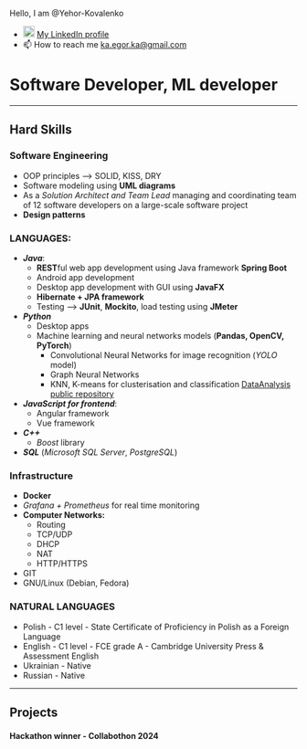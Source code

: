 Hello, I am @Yehor-Kovalenko
- [<img src="https://upload.wikimedia.org/wikipedia/commons/c/ca/LinkedIn_logo_initials.png" alt="LinkedIn" width="20"/>]([https://www.linkedin.com/in/yourprofile](https://www.linkedin.com/in/yehor-kovalenko-3b02372b7/)) [My LinkedIn profile](https://www.linkedin.com/in/yehor-kovalenko-3b02372b7/)
- 📫 How to reach me ka.egor.ka@gmail.com
# Software Developer, ML developer
---
## Hard Skills
### Software Engineering
  - OOP principles --> SOLID, KISS, DRY
  - Software modeling using **UML diagrams**
  - As a *Solution Architect and Team Lead* managing and coordinating team of 12 software developers on a large-scale software project
  - **Design patterns** 
### LANGUAGES:
- _**Java**_:
  - **REST**ful web app development using Java framework **Spring Boot**
  - Android app development
  - Desktop app development with GUI using **JavaFX**
  - **Hibernate + JPA framework**
  - Testing --> **JUnit**, **Mockito**, load testing using **JMeter**
- **_Python_**
    - Desktop apps
    - Machine learning and neural networks models (**Pandas, OpenCV, PyTorch**)
        - Convolutional Neural Networks for image recognition (_YOLO_ model)
        - Graph Neural Networks
        - KNN, K-means for clusterisation and classification [DataAnalysis public repository](https://github.com/Yehor-Kovalenko/DataAnalysis)
- **_JavaScript for frontend_**:
    - Angular framework
    - Vue framework
- **_C++_**
    - _Boost_ library
- **_SQL_** (_Microsoft SQL Server_, _PostgreSQL_)

### Infrastructure
- **Docker**
- *Grafana + Prometheus* for real time monitoring
- **Computer Networks:** 
	- Routing
	- TCP/UDP
	- DHCP
	- NAT
	- HTTP/HTTPS
- GIT
- GNU/Linux (Debian, Fedora)
### NATURAL LANGUAGES

- Polish - C1 level - State Certificate of Proficiency in Polish as a Foreign Language
- English - C1 level - FCE grade A - Cambridge University Press & Assessment English
- Ukrainian - Native
- Russian - Native
---
## Projects
#### Hackathon winner - Collabothon 2024

